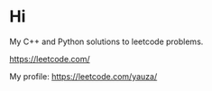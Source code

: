 # Hi

My C++ and Python solutions to leetcode problems.

https://leetcode.com/

My profile: https://leetcode.com/yauza/
